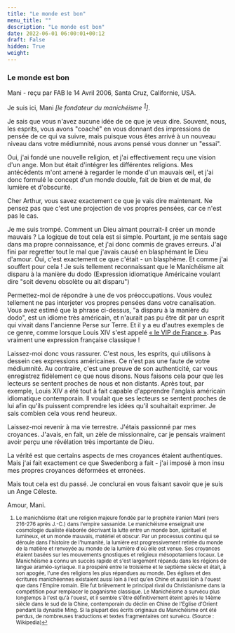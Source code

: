 ```yaml
---
title: "Le monde est bon"
menu_title: ""
description: "Le monde est bon"
date: 2022-06-01 06:00:01+00:12
draft: False
hidden: True
weight:
---
```

### Le monde est bon

Mani - reçu par FAB le 14 Avril 2006, Santa Cruz, Californie, USA.

Je suis ici, Mani *[le fondateur du manichéisme <sup id="a1">[1](#f1)</sup>]*.

Je sais que vous n'avez aucune idée de ce que je veux dire. Souvent, nous, les esprits, vous avons "coaché" en vous donnant des impressions de pensée de ce qui va suivre, mais puisque vous êtes arrivé à un nouveau niveau dans votre médiumnité, nous avons pensé vous donner un "essai".

Oui, j'ai fondé une nouvelle religion, et j'ai effectivement reçu une vision d'un ange. Mon but était d'intégrer les différentes religions. Mes antécédents m'ont amené à regarder le monde d'un mauvais œil, et j'ai donc formulé le concept d'un monde double, fait de bien et de mal, de lumière et d'obscurité.

Cher Arthur, vous savez exactement ce que je vais dire maintenant. Ne pensez pas que c'est une projection de vos propres pensées, car ce n'est pas le cas.

Je me suis trompé. Comment un Dieu aimant pourrait-il créer un monde mauvais ? La logique de tout cela est si simple. Pourtant, je me sentais sage dans ma propre connaissance, et j'ai donc commis de graves erreurs. J'ai fini par regretter tout le mal que j'avais causé en blasphémant le Dieu d'amour. Oui, c'est exactement ce que c'était - un blasphème. Et comme j'ai souffert pour cela ! Je suis tellement reconnaissant que le Manichéisme ait disparu à la manière du dodo (Expression idiomatique Américaine voulant dire "soit devenu obsolète ou ait disparu")

Permettez-moi de répondre à une de vos préoccupations. Vous voulez tellement ne pas interjeter vos propres pensées dans votre canalisation. Vous avez estimé que la phrase ci-dessus, "a disparu à la manière du dodo", est un idiome très américain, et n'aurait pas pu être dit par un esprit qui vivait dans l'ancienne Perse sur Terre. Et il y a eu d'autres exemples de ce genre, comme lorsque Louis XIV s'est appelé [« le VIP de France »](/fr-contemporary-messages/fr-contemporary-messages-by-date-order/fr-contemporary-messages-2005/fr-2005-7-12-1-fab-louis-xiv/). Pas vraiment une expression française classique !

Laissez-moi donc vous rassurer. C'est nous, les esprits, qui utilisons à dessein ces expressions américaines. Ce n'est pas une faute de votre médiumnité. Au contraire, c'est une preuve de son authenticité, car vous enregistrez fidèlement ce que nous disons. Nous faisons cela pour que les lecteurs se sentent proches de nous et non distants. Après tout, par exemple, Louis XIV a été tout à fait capable d'apprendre l'anglais américain idiomatique contemporain. Il voulait que ses lecteurs se sentent proches de lui afin qu'ils puissent comprendre les idées qu'il souhaitait exprimer. Je sais combien cela vous rend heureux.

Laissez-moi revenir à ma vie terrestre. J'étais passionné par mes croyances. J'avais, en fait, un zèle de missionnaire, car je pensais vraiment avoir perçu une révélation très importante de Dieu.

La vérité est que certains aspects de mes croyances étaient authentiques. Mais j'ai fait exactement ce que Swedenborg a fait - j'ai imposé à mon insu mes propres croyances déformées et erronées.

Mais tout cela est du passé. Je conclurai en vous faisant savoir que je suis un Ange Céleste.

Amour, Mani.
<small>

1. <large id="f1"> Le manichéisme était une religion majeure fondée par le prophète iranien Mani (vers 216-276 après J.-C.) dans l'empire sassanide. Le manichéisme enseignait une cosmologie dualiste élaborée décrivant la lutte entre un monde bon, spirituel et lumineux, et un monde mauvais, matériel et obscur. Par un processus continu qui se déroule dans l'histoire de l'humanité, la lumière est progressivement retirée du monde de la matière et renvoyée au monde de la lumière d'où elle est venue. Ses croyances étaient basées sur les mouvements gnostiques et religieux mésopotamiens locaux. Le Manichéisme a connu un succès rapide et s'est largement répandu dans les régions de langue araméo-syriaque. Il a prospéré entre le troisième et le septième siècle et était, à son apogée, l'une des religions les plus répandues au monde. Des églises et des écritures manichéennes existaient aussi loin à l'est qu'en Chine et aussi loin à l'ouest que dans l'Empire romain. Elle fut brièvement le principal rival du Christianisme dans la compétition pour remplacer le paganisme classique. Le Manichéisme a survécu plus longtemps à l'est qu'à l'ouest, et il semble s'être définitivement éteint après le 14ème siècle dans le sud de la Chine, contemporain du déclin en Chine de l'Eglise d'Orient pendant la dynastie Ming. Si la plupart des écrits originaux du Manichéisme ont été perdus, de nombreuses traductions et textes fragmentaires ont survécu. (Source : Wikipedia)[↩](#a1)
